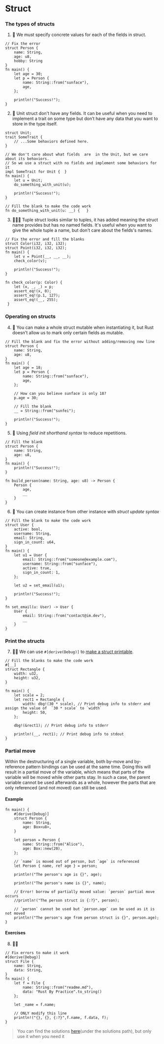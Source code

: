 # Struct

### The types of structs

1. 🌟 We must specify concrete values for each of the fields in struct.

```rust,editable
// Fix the error
struct Person {
    name: String,
    age: u8,
    hobby: String
}
fn main() {
    let age = 30;
    let p = Person {
        name: String::from("sunface"),
        age,
    };

    println!("Success!");
}
```

2. 🌟 Unit struct don't have any fields. It can be useful when you need to implement a trait on some type but don’t have any data that you want to store in the type itself.

```rust,editable
struct Unit;
trait SomeTrait {
    // ...Some behaviors defined here.
}

// We don't care about what fields  are  in the Unit, but we care about its behaviors.
// So we use a struct with no fields and implement some behaviors for it
impl SomeTrait for Unit {  }
fn main() {
    let u = Unit;
    do_something_with_unit(u);

    println!("Success!");
}

// Fill the blank to make the code work
fn do_something_with_unit(u: __) {   }
```

3. 🌟🌟🌟 Tuple struct looks similar to tuples, it has added meaning the struct name provides but has no named fields. It's useful when you want to give the whole tuple a name, but don't care about the fields's names.

```rust,editable
// Fix the error and fill the blanks
struct Color(i32, i32, i32);
struct Point(i32, i32, i32);
fn main() {
    let v = Point(__, __, __);
    check_color(v);

    println!("Success!");
}

fn check_color(p: Color) {
    let (x, _, _) = p;
    assert_eq!(x, 0);
    assert_eq!(p.1, 127);
    assert_eq!(__, 255);
 }
```

### Operating on structs

4. 🌟 You can make a whole struct mutable when instantiating it, but Rust doesn't allow us to mark only certain fields as mutable.

```rust,editable
// Fill the blank and fix the error without adding/removing new line
struct Person {
    name: String,
    age: u8,
}
fn main() {
    let age = 18;
    let p = Person {
        name: String::from("sunface"),
        age,
    };

    // How can you believe sunface is only 18?
    p.age = 30;

    // Fill the blank
    __ = String::from("sunfei");

    println!("Success!");
}
```

5. 🌟 Using _field init shorthand syntax_ to reduce repetitions.

```rust,editable
// Fill the blank
struct Person {
    name: String,
    age: u8,
}
fn main() {
    println!("Success!");
}

fn build_person(name: String, age: u8) -> Person {
    Person {
        age,
        __
    }
}
```

6. 🌟 You can create instance from other instance with _struct update syntax_

```rust,editable
// Fill the blank to make the code work
struct User {
    active: bool,
    username: String,
    email: String,
    sign_in_count: u64,
}
fn main() {
    let u1 = User {
        email: String::from("someone@example.com"),
        username: String::from("sunface"),
        active: true,
        sign_in_count: 1,
    };

    let u2 = set_email(u1);

    println!("Success!");
}

fn set_email(u: User) -> User {
    User {
        email: String::from("contact@im.dev"),
        __
    }
}
```

### Print the structs

7. 🌟🌟 We can use `#[derive(Debug)]` to [make a struct printable](<https://doc.rust-lang.org/book/ch05-02-example-structs.html?highlight=%23%5Bderive(Debug)%5D#adding-useful-functionality-with-derived-traits>).

```rust,editable
// Fill the blanks to make the code work
#[__]
struct Rectangle {
    width: u32,
    height: u32,
}

fn main() {
    let scale = 2;
    let rect1 = Rectangle {
        width: dbg!(30 * scale), // Print debug info to stderr and assign the value of  `30 * scale` to `width`
        height: 50,
    };

    dbg!(&rect1); // Print debug info to stderr

    println!(__, rect1); // Print debug info to stdout
}
```

### Partial move

Within the destructuring of a single variable, both by-move and by-reference pattern bindings can be used at the same time. Doing this will result in a partial move of the variable, which means that parts of the variable will be moved while other parts stay. In such a case, the parent variable cannot be used afterwards as a whole, however the parts that are only referenced (and not moved) can still be used.

#### Example

```rust,editable
fn main() {
    #[derive(Debug)]
    struct Person {
        name: String,
        age: Box<u8>,
    }

    let person = Person {
        name: String::from("Alice"),
        age: Box::new(20),
    };

    // `name` is moved out of person, but `age` is referenced
    let Person { name, ref age } = person;

    println!("The person's age is {}", age);

    println!("The person's name is {}", name);

    // Error! borrow of partially moved value: `person` partial move occurs
    //println!("The person struct is {:?}", person);

    // `person` cannot be used but `person.age` can be used as it is not moved
    println!("The person's age from person struct is {}", person.age);
}
```

#### Exercises

8. 🌟🌟

```rust,editable
// Fix errors to make it work
#[derive(Debug)]
struct File {
    name: String,
    data: String,
}
fn main() {
    let f = File {
        name: String::from("readme.md"),
        data: "Rust By Practice".to_string()
    };

    let _name = f.name;

    // ONLY modify this line
    println!("{}, {}, {:?}",f.name, f.data, f);
}
```

> You can find the solutions [here](https://github.com/sunface/rust-by-practice)(under the solutions path), but only use it when you need it
